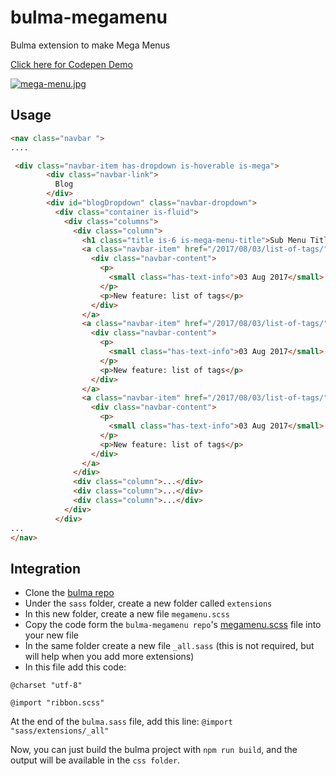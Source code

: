 # bulma-megamenu
Bulma extension to make Mega Menus

<a href="https://codepen.io/hunzaboy/pen/yoPKQW">Click here for Codepen Demo</a>


[![mega-menu.jpg](https://s11.postimg.org/64s8v1ezn/mega-menu.jpg)](https://postimg.org/image/tvrmd5f6n/)

Usage
---
```html
<nav class="navbar ">
....

 <div class="navbar-item has-dropdown is-hoverable is-mega">
        <div class="navbar-link">
          Blog
        </div>
        <div id="blogDropdown" class="navbar-dropdown">
          <div class="container is-fluid">
            <div class="columns">
              <div class="column">
                <h1 class="title is-6 is-mega-menu-title">Sub Menu Title</h1>
                <a class="navbar-item" href="/2017/08/03/list-of-tags/">
                  <div class="navbar-content">
                    <p>
                      <small class="has-text-info">03 Aug 2017</small>
                    </p>
                    <p>New feature: list of tags</p>
                  </div>
                </a>
                <a class="navbar-item" href="/2017/08/03/list-of-tags/">
                  <div class="navbar-content">
                    <p>
                      <small class="has-text-info">03 Aug 2017</small>
                    </p>
                    <p>New feature: list of tags</p>
                  </div>
                </a>
                <a class="navbar-item" href="/2017/08/03/list-of-tags/">
                  <div class="navbar-content">
                    <p>
                      <small class="has-text-info">03 Aug 2017</small>
                    </p>
                    <p>New feature: list of tags</p>
                  </div>
                </a>
              </div>        
              <div class="column">...</div>
              <div class="column">...</div>
              <div class="column">...</div>
            </div>
          </div>
...
</nav>
```

Integration
---
- Clone the [bulma repo](https://github.com/jgthms/bulma)
- Under the `sass` folder, create a new folder called `extensions`
- In this new folder, create a new file `megamenu.scss`
- Copy the code form the `bulma-megamenu repo`'s [megamenu.scss](https://raw.githubusercontent.com/hunzaboy/bulma-megamenu/master/megamenu.scss) file into your new file
- In the same folder create a new file `_all.sass` (this is not required, but will help when you add more extensions)
- In this file add this code:
```
@charset "utf-8"

@import "ribbon.scss"
```
At the end of the `bulma.sass` file, add this line: `@import "sass/extensions/_all"`

Now, you can just build the bulma project with `npm run build`, and the output will be available in the `css folder`.
